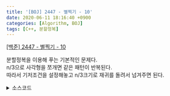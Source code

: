 ```yaml
---
title: '[BOJ] 2447 - 별찍기 - 10'
date: 2020-06-11 18:16:40 +0900
categories: [Algorithm, BOJ]
tags: [C++, 분할정복]
---
```


[[백준] 2447 - 별찍기 - 10](https://www.acmicpc.net/problem/2447)<br>

분할정복을 이용해 푸는 기본적인 문제다.<br>
n/3으로 사각형을 쪼개면 같은 패턴이 반복된다.<br>
따라서 기저조건을 설정해놓고 n/3크기로 재귀를 돌려서 넘겨주면 된다.

<details>
  <summary> 소스코드 </summary>
    <div markdown="1">

```c++
#include <stdio.h>

char arr[6600][6600];

void go(int x, int y, int n, char val) {
	if (n == 1) {
		arr[x][y] = val;
		return;
	}
	for (int i = 0; i < 3; i++)
		for (int j = 0; j < 3; j++) {
			char next = val;
			if (i == 1 && j == 1) next = ' ';
			go(x + (n / 3) * i, y + (n / 3) * j, n / 3, next);

		}
}

int main(void) {
	int n;
	scanf("%d", &n);
	go(0, 0, n, '*');
	for (int i = 0; i < n; i++) {
		printf("%s\n", arr[i]);
	}
	return 0;
}
```

</div>
</details>